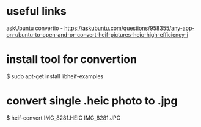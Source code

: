 # useful links
askUbuntu convertio - https://askubuntu.com/questions/958355/any-app-on-ubuntu-to-open-and-or-convert-heif-pictures-heic-high-efficiency-i

# install tool for convertion
$ sudo apt-get install libheif-examples

# convert single .heic photo to .jpg
$ heif-convert IMG_8281.HEIC IMG_8281.JPG


